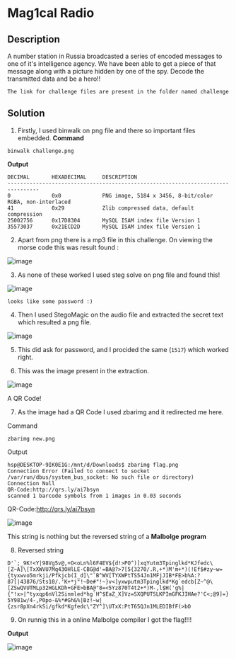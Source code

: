 # Mag1cal Radio

## Description
 A number station in Russia broadcasted a series of encoded messages to one of it's intelligence agency. We have been able to get a piece of that message along with a picture hidden by one of the spy. Decode the transmitted data and be a hero!!
 
 `The link for challenge files are present in the folder named challenge`
 
 ## Solution
 
1. Firstly, I used binwalk on png file and there so important files embedded.
**Command**
```console
binwalk challenge.png
```
**Output**
```console
DECIMAL       HEXADECIMAL     DESCRIPTION
--------------------------------------------------------------------------------
0             0x0             PNG image, 5184 x 3456, 8-bit/color RGBA, non-interlaced
41            0x29            Zlib compressed data, default compression
25002756      0x17D8304       MySQL ISAM index file Version 1
35573037      0x21ECD2D       MySQL ISAM index file Version 1
```
2. Apart from png there is a mp3 file in this challenge. On viewing the morse code this was result found : 

 ![image](https://user-images.githubusercontent.com/85097320/183260472-1eb6fa89-b891-4424-8e19-c4324fc7939a.png)
 
3. As none of these worked I used steg solve on png file and found this!

 ![image](https://user-images.githubusercontent.com/85097320/183260659-ee526f5e-b833-4c0d-ad9a-452df237dc68.png)
 
`looks like some password :)`
 
4. Then I used StegoMagic on the audio file and extracted the secret text which resulted a png file.

 ![image](https://user-images.githubusercontent.com/85097320/183260718-6dfb9e9c-3b53-4829-b66a-06a9d2c86d04.png)

5. This did ask for password, and I procided the same (`1517`) which worked right.
 
6. This was the image present in the extraction.
 
 ![image](https://user-images.githubusercontent.com/85097320/183260766-c38125a5-f6f6-45ac-8e54-13434a138129.png)
 
A QR Code!

7. As the image had a QR Code I used zbarimg and it redirected me here.

Command
```console
zbarimg new.png
```

Output
```console
hsp@DESKTOP-9IK0E1G:/mnt/d/Downloads$ zbarimg flag.png
Connection Error (Failed to connect to socket /var/run/dbus/system_bus_socket: No such file or directory)
Connection Null
QR-Code:http://qrs.ly/ai7bsyn
scanned 1 barcode symbols from 1 images in 0.03 seconds
```
QR-Code:http://qrs.ly/ai7bsyn

![image](https://user-images.githubusercontent.com/85097320/183260861-a2329081-58c8-4786-97b2-0a6c82fac073.png)

This string is nothing but the reversed string of a **Malbolge program**

8. Reversed string

```D'`;_9K!<Y|98Vg5v@,+O<oLn%l6F4EV${d!>PO^)]xqYutm3Tpinglkd*KJfedc\[Z~A]\[TxXWVU7Mq43OHlLE-CBG@d'=BA@?>7[5{3270/.R,+*)M'm+*)(!Ef$#zy~w={tyxwvo5mrkji/Pfkjcb(I_d]\"`B^WV[TYXWPtTS54Jn1MFjJIB*FE>b%A:?87[|43876/Sts10/.'K+*j"!~De#"!~}v<]yxwputm3Tpinglkd*Kg`edcb[Z~^@\[ZSwQVUTMLp32HGLKDh+GFE>bBA@"8=<5Yz870T4t2+*)M-,l$H('g%|{"!x>|^tyxqp6nVl2Sinmled*hg`H^$EaZ_X]Vz=SXQPUTSLKPImGFKJIHAe?'C<;@9]=}5Y981w/4-,P0po-&%*#Gh&%|Bz!~w|{zsr8pXn4rkSi/gfkd*Kgfedc\"ZY^]\UTxX:PtT65QJn1MLEDIBfF(>bO```

9. On runnig this in a online Malbolge compiler I got the flag!!!!

**Output**

![image](https://user-images.githubusercontent.com/85097320/183261013-b23c52fa-1aa5-4496-96b3-1114038cf221.png)
